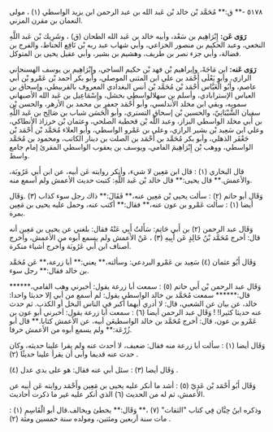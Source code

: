 ٥١٧٨ -** ق:** مُحَمَّد بْن خالد بْن عَبد الله بن عبد الرحمن ابن يزيد الواسطي (١) ، مولى النعمان بن مقرن المزني.

**رَوَى عَن:** إِبْرَاهِيم بن سَعْد، وأبيه خالد بن عَبد الله الطحان (ق) ، وشَرِيك بْن عَبد اللَّهِ النخعي، وعبد الحكيم بن منصور الخزاعي، وأبي شهاب عبد ربه بْن نَافِع الحناط، والفرج بن فضالة، وأبي جزء نصر بن طريف، وهشيم بن بشير، وأبي عقيل يحيى بن المتوكل.

**رَوَى عَنه:** ابن مَاجَهْ، وإبراهيم بْن فهد بْن حكيم الساجي، وإِبْرَاهِيم بن يوسف الهسنجاني الرازي، وأبو يَعْلَى أَحْمَد بن علي ابن المثنى الموصلي، وأبو بكر أحمد بْن عَمْرو بْن أَبي عاصم، وأَبُو الْعَبَّاس أَحْمَد بْن مُحَمَّد بْن أنس البغدادي المعروف بالقربيطي، وإسحاق بن العباس الإسترابادي، وأسلم بن سهلالواسطي بحشل، وإِسْمَاعِيل بن عَبد الله الأصبهاني سمويه، وبقي ابن مخلد الأندلسي، وأبو أَحْمَد جعفر بن محمد بن الأزهر، والحسن بْن سفيان الشَّيْبَانِيّ، والحسين بْن إسحاق التستري، وأبو الْحَسَن شباب بن صَالِح بن عَبد اللَّهِ بن أَبي مخلد الواسطي البزاز، وعبد اللَّه بْن قحطبة الصلحي، وعثمان بْن خرزاذ الأنطاكي، وعلي ابن سَعِيد بْن بشير الرازي، وعلى بن عَمْرو الواسطي، وأبو العلاء مُحَمَّد بْن أَحْمَد بْن جَعْفَر الذهلي، وأبو بكر مُحَمَّد بن أَحْمَد بن الصلت بن دينار الكاتب، ومحمود بن مُحَمَّد الواسطي، ووهب بْن إِبْرَاهِيمَ الفامي، ويوسف بن يعقوب الواسطي المقرئ إمام جامع واسط.

قال البخاري (١) : قال ابن مَعِين لا شيء، وأنكر روايته عَن أبيه، عن ابن أَبي عَرُوبَة، والأعمش.** قال يحيى:** قال خالد بْن عَبد اللَّهِ: كتبت حديث الأعمش ولم أسمع منه.

وَقَال أبو حاتم (٢) : سألت يحيى بْن مَعِين عنه،** فَقَالَ:** ذاك رجل سوء كذاب (٣) .وَقَال أيضا (١) : سألت عَمْرو بن عون عنه،** فقال:** أكتب عنه، وحمل عليه يحيى بن مَعِين بمرة.

وَقَال عبد الرحمن (٢) بن أَبي حَاتِم: سَأَلتُ أَبِي عَنْهُ فقال: بلغني عن يحيى بن مَعِين أنه قال: أخرج مُحَمَّد بْنُ خَالِدٍ عَن أَبِيهِ (٣) ، عَنْ الأعمش ولم يسمع أبوه من الأعمش، وأخرج أصناف ابن أَبي عَرُوبَة وأخرج أشياء منكرة.

وَقَال أَبُو عثمان (٤) سَعِيد بن عَمْرو البردعي: وسألته،** يعني:** أبا زرعة،** عَن مُحَمَّد بن خالد فقال:** رجل سوء.

وَقَال عبد الرحمن بْن أَبي حاتم (٥) : سمعت أبا زرعة يقول: أخبرني وهب الفامي،****** قال:****** سمعت مُحَمَّد بن خالد الواسطي يقول: لم أسمع من أبي إلا حديثا واحدا: خالد، عن بيان عن الشعبي، قال: لا أدري أيهما أكبر في الناس البخل أو الكذب. ثم حدث عنه حديثا كثيرا! ! وَقَال عبد الرحمن أيضا (٦) : سمعت أبا زرعة يقول: أخبرني أبو عون بن عَمْرو بن عون، قال: أخرج مُحَمَّد بن خالد الواسطيعَن أبيه، عن الأعمش كتابا.** قال أبو زُرْعَة:** ولم يسمع أبوه من الأعمش حرفا.

وَقَال أيضا (١) : سألت أبا زرعة منه فقال: ضعيف، لا أحدث عنه ولم يقرا علينا حديثه، وكان حدث عنه قديما وأبى أن يقرأ علينا حديثًا (٢) .

وَقَال أيضا (٣) : سئل أبي عنه فقال: هو على يدي عدل (٤) .

وَقَال أَبُو أَحْمَد بْن عَدِيّ (٥) : أشد ما أنكر عليه يحيى بن مَعِين وأَحْمَد روايته عَن أبيه عن الأعمش، ثم له من الحديث (٦) الذي أنكر عليه غير ما ذكرت أحاديث.

وذكره ابنُ حِبَّان فِي كتاب "الثقات" (٧) ،** وَقَال:** يخطئ ويخالف.قال أبو الْقَاسِمِ (١) : مات سنة أربعين ومئتين، ومولده سنة خمسين ومئة (٢) .